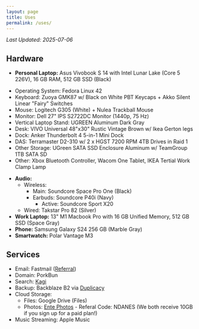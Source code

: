```yaml
---
layout: page
title: Uses
permalink: /uses/
---
```

*Last Updated: 2025-07-06*


## Hardware

* **Personal Laptop:** Asus Vivobook S 14 with Intel Lunar Lake (Core 5 226V), 16 GB RAM, 512 GB SSD (Black)
+ Operating System: Fedora Linux 42
+ Keyboard: Zuoya GMK87 w/ Black on White PBT Keycaps + Akko Silent Linear "Fairy" Switches
+ Mouse: Logitech G305 (White) + Nulea Trackball Mouse
+ Monitor: Dell 27" IPS S2722DC Monitor (1440p, 75 Hz)
+ Vertical Laptop Stand: UGREEN Aluminum Dark Gray
+ Desk: VIVO Universal 48"x30" Rustic Vintage Brown w/ Ikea Gerton legs
+ Dock: Anker Thunderbolt 4 5-in-1 Mini Dock
+ DAS: Terramaster D2-310 w/ 2 x HGST 7200 RPM 4TB Drives in Raid 1
+ Other Storage: UGreen SATA SSD Enclosure Aluminum w/ TeamGroup 1TB SATA SD
+ Other: Xbox Bluetooth Controller, Wacom One Tablet, IKEA Tertial Work Clamp Lamp
* **Audio:**
	* Wireless:
   		- Main: Soundcore Space Pro One (Black)
  		- Earbuds: Soundcore P40i (Navy)
     		- Active: Soundcore Sport X20
	* Wired: Takstar Pro 82 (Silver)
* **Work Laptop:** 13" M1 Macbook Pro with 16 GB Unified Memory, 512 GB SSD (Space Gray)
* **Phone:** Samsung Galaxy S24 256 GB (Marble Gray)
* **Smartwatch:** Polar Vantage M3

## Services
* Email: Fastmail ([Referral](https://ref.fm/u24999624))
* Domain: PorkBun
* Search: [Kagi](https://help.kagi.com/kagi/company)
* Backup: Backblaze B2 via [Duplicacy](https://duplicacy.com)
* Cloud Storage:
	- Files: Google Drive (Files)
 	- Photos: [Ente Photos](https://ente.io) - Referal Code: NDANES (We both receive 10GB if you sign up for a paid plan!) 
* Music Streaming: Apple Music
